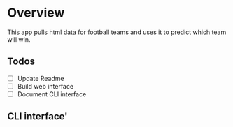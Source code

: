 # Overview

This app pulls html data for football teams and uses it to predict which team
will win.

## Todos

- [ ] Update Readme
- [ ] Build web interface
- [ ] Document CLI interface

## CLI interface'
